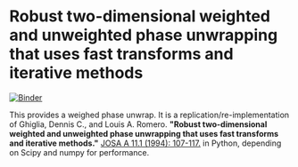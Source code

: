 # Robust two-dimensional weighted and unweighted phase unwrapping that uses fast transforms and iterative methods
[![Binder](https://mybinder.org/badge_logo.svg)](https://mybinder.org/v2/gh/TAdeJong/weighed_phase_unwrap/master?urlpath=lab/tree/weighed_phase_unwrap.ipynb)

This provides a weighed phase unwrap.
It is a replication/re-implementation of Ghiglia, Dennis C., and Louis A. Romero.  __"Robust two-dimensional weighted and unweighted phase unwrapping that uses  fast transforms and iterative methods."__ [JOSA A 11.1 (1994): 107-117.](https://doi.org/10.1364/JOSAA.11.000107) in Python, depending on Scipy and numpy for performance.
